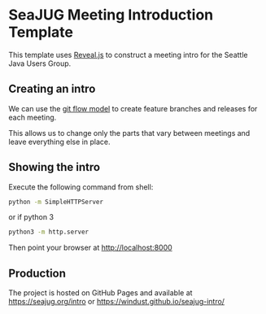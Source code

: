 # SeaJUG Meeting Introduction Template

This template uses [Reveal.js](https://github.com/hakimel/reveal.js/) to construct a meeting intro for the Seattle Java Users Group. 

## Creating an intro

We can use the [git flow model](http://nvie.com/posts/a-successful-git-branching-model/) to create feature branches and releases for each meeting.

This allows us to change only the parts that vary between meetings and leave everything else in place.

## Showing the intro

Execute the following command from shell:

```bash
python -m SimpleHTTPServer
```

or if python 3
```bash
python3 -m http.server
```

Then point your browser at [http://localhost:8000](http://localhost:8000)

## Production

The project is hosted on GitHub Pages and available at https://seajug.org/intro
or https://windust.github.io/seajug-intro/
